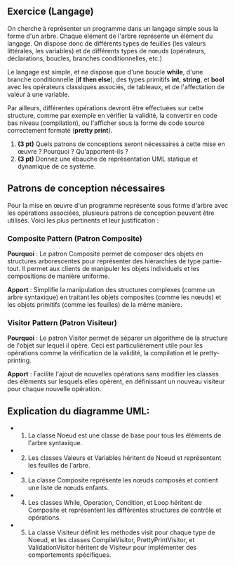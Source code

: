 ## Exercice (Langage)

On cherche à représenter un programme dans un langage simple sous la forme d'un arbre. Chaque élément de l'arbre représente un élément du langage. On dispose donc de différents types de feuilles (les valeurs littérales, les variables) et de différents types de nœuds (opérateurs, déclarations, boucles, branches conditionnelles, etc.)

Le langage est simple, et ne dispose que d'une boucle **while**, d'une branche conditionnelle (**if then else**), des types primitifs **int**, **string**, et **bool** avec les opérateurs classiques associés, de tableaux, et de l'affectation de valeur à une variable.

Par ailleurs, différentes opérations devront être effectuées sur cette structure, comme par exemple en vérifier la validité, la convertir en code bas niveau (compilation), ou l'afficher sous la forme de code source correctement formaté (**pretty print**).

1. **(3 pt)** Quels patrons de conceptions seront nécessaires à cette mise en œuvre ? Pourquoi ? Qu'apportent-ils ?
2. **(3 pt)** Donnez une ébauche de représentation UML statique et dynamique de ce système.

## Patrons de conception nécessaires

Pour la mise en œuvre d'un programme représenté sous forme d'arbre avec les opérations associées, plusieurs patrons de conception peuvent être utilisés. Voici les plus pertinents et leur justification :

### Composite Pattern (Patron Composite)

**Pourquoi** : Le patron Composite permet de composer des objets en structures arborescentes pour représenter des hiérarchies de type partie-tout. Il permet aux clients de manipuler les objets individuels et les compositions de manière uniforme.

**Apport** : Simplifie la manipulation des structures complexes (comme un arbre syntaxique) en traitant les objets composites (comme les nœuds) et les objets primitifs (comme les feuilles) de la même manière.

### Visitor Pattern (Patron Visiteur)

**Pourquoi** : Le patron Visitor permet de séparer un algorithme de la structure de l'objet sur lequel il opère. Ceci est particulièrement utile pour les opérations comme la vérification de la validité, la compilation et le pretty-printing.

**Apport** : Facilite l'ajout de nouvelles opérations sans modifier les classes des éléments sur lesquels elles opèrent, en définissant un nouveau visiteur pour chaque nouvelle opération.

## Explication du diagramme UML:
- 1. La classe Noeud est une classe de base pour tous les éléments de l'arbre syntaxique.
- 2. Les classes Valeurs et Variables héritent de Noeud et représentent les feuilles de l'arbre.
- 3. La classe Composite représente les nœuds composés et contient une liste de nœuds enfants.
- 4. Les classes While, Operation, Condition, et Loop héritent de Composite et représentent les différentes structures de contrôle et opérations.
- 5. La classe Visiteur définit les méthodes visit pour chaque type de Noeud, et les classes CompileVisitor, PrettyPrintVisitor, et ValidationVisitor héritent de Visiteur pour implémenter des comportements spécifiques.





